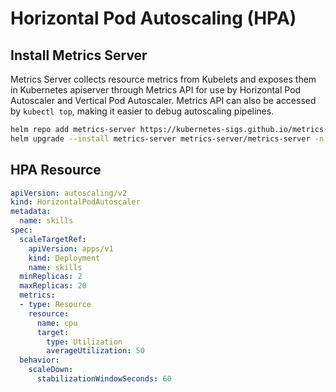 # Horizontal Pod Autoscaling (HPA)
## Install Metrics Server
Metrics Server collects resource metrics from Kubelets and exposes them in Kubernetes apiserver through Metrics API for use by Horizontal Pod Autoscaler and Vertical Pod Autoscaler. Metrics API can also be accessed by ```kubectl top```, making it easier to debug autoscaling pipelines.
``` bash
helm repo add metrics-server https://kubernetes-sigs.github.io/metrics-server/
helm upgrade --install metrics-server metrics-server/metrics-server -n kube-system
```
## HPA Resource
``` yaml
apiVersion: autoscaling/v2
kind: HorizontalPodAutoscaler
metadata:
  name: skills
spec:
  scaleTargetRef:
    apiVersion: apps/v1
    kind: Deployment
    name: skills
  minReplicas: 2
  maxReplicas: 20
  metrics:
  - type: Resource
    resource:
      name: cpu
      target:
        type: Utilization
        averageUtilization: 50
  behavior:
    scaleDown:
      stabilizationWindowSeconds: 60
```